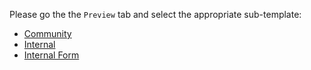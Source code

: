 Please go the the `Preview` tab and select the appropriate sub-template:

* [Community](?expand=1&template=community_template.md)
* [Internal](?expand=1&template=internal_template.md)
* [Internal Form](?expand=1&template=internal_form_template.yaml)
